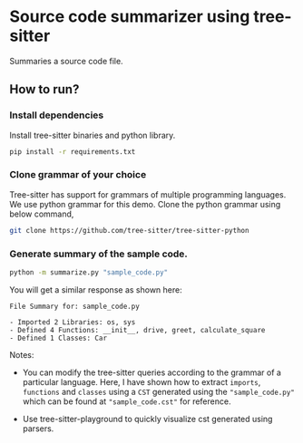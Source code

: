 # Source code summarizer using tree-sitter

Summaries a source code file.

## How to run?

### Install dependencies

Install tree-sitter binaries and python library.

```bash
pip install -r requirements.txt
```

### Clone grammar of your choice

Tree-sitter has support for grammars of multiple programming languages. We use
python grammar for this demo. Clone the python grammar using below command,

```bash
git clone https://github.com/tree-sitter/tree-sitter-python
```

### Generate summary of the sample code.

```bash
python -m summarize.py "sample_code.py"
```

You will get a similar response as shown here:

```
File Summary for: sample_code.py

- Imported 2 Libraries: os, sys
- Defined 4 Functions: __init__, drive, greet, calculate_square
- Defined 1 Classes: Car
```

Notes:

- You can modify the tree-sitter queries according to the grammar of a 
particular language. Here, I have shown how to extract `imports`, `functions` and
`classes` using a `CST` generated using the `"sample_code.py"` which can be found at
`"sample_code.cst"` for reference.

- Use tree-sitter-playground to quickly visualize cst generated using parsers.
